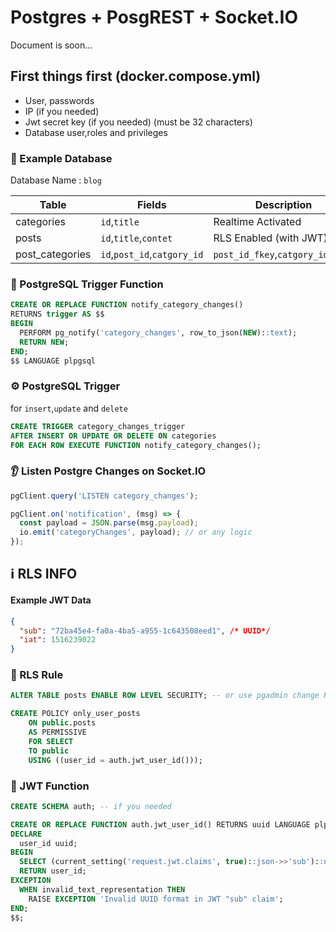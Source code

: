 # Postgres + PosgREST + Socket.IO

Document is soon...

## First things first (docker.compose.yml)
- User, passwords
- IP (if you needed)
- Jwt secret key (if you needed) (must be 32 characters)
- Database user,roles and privileges


### 💾 Example Database

Database Name : `blog`

| Table | Fields | Description |
| ------ | ------ | ------ |
| categories | `id`,`title` | Realtime Activated |
| posts | `id`,`title`,`contet` | RLS Enabled (with JWT) |
| post_categories | `id`,`post_id`,`catgory_id` | `post_id_fkey`,`catgory_id_fkey`  |


### 🔨 PostgreSQL Trigger Function

```sql
CREATE OR REPLACE FUNCTION notify_category_changes()
RETURNS trigger AS $$
BEGIN
  PERFORM pg_notify('category_changes', row_to_json(NEW)::text);
  RETURN NEW;
END;
$$ LANGUAGE plpgsql
```

### ⚙️ PostgreSQL Trigger

for `insert`,`update` and `delete`

```sql
CREATE TRIGGER category_changes_trigger
AFTER INSERT OR UPDATE OR DELETE ON categories
FOR EACH ROW EXECUTE FUNCTION notify_category_changes();
```

### 👂 Listen Postgre Changes on Socket.IO

```js
pgClient.query('LISTEN category_changes');

pgClient.on('notification', (msg) => {
  const payload = JSON.parse(msg.payload);
  io.emit('categoryChanges', payload); // or any logic
});
```


## ℹ️ RLS INFO

#### Example JWT Data
```json
{
  "sub": "72ba45e4-fa0a-4ba5-a955-1c643508eed1", /* UUID*/
  "iat": 1516239022
}
```

### 🔰 RLS Rule

```sql
ALTER TABLE posts ENABLE ROW LEVEL SECURITY; -- or use pgadmin change RLS enabled
```

```sql
CREATE POLICY only_user_posts
    ON public.posts
    AS PERMISSIVE
    FOR SELECT
    TO public
    USING ((user_id = auth.jwt_user_id()));
```

### 🔨 JWT Function

```sql
CREATE SCHEMA auth; -- if you needed
```

```sql
CREATE OR REPLACE FUNCTION auth.jwt_user_id() RETURNS uuid LANGUAGE plpgsql STABLE AS $$
DECLARE
  user_id uuid;
BEGIN
  SELECT (current_setting('request.jwt.claims', true)::json->>'sub')::uuid INTO user_id;
  RETURN user_id;
EXCEPTION
  WHEN invalid_text_representation THEN
    RAISE EXCEPTION 'Invalid UUID format in JWT "sub" claim';
END;
$$;
```

